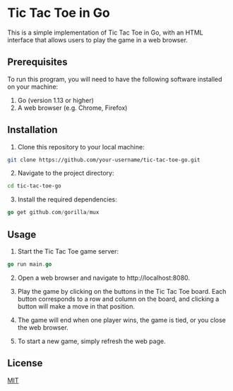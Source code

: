 # Tic Tac Toe in Go

This is a simple implementation of Tic Tac Toe in Go, with an HTML interface that allows users to play the game in a web browser.

## Prerequisites
To run this program, you will need to have the following software installed on your machine:

1. Go (version 1.13 or higher)
2. A web browser (e.g. Chrome, Firefox)

## Installation

1. Clone this repository to your local machine:

```bash
git clone https://github.com/your-username/tic-tac-toe-go.git
```
2. Navigate to the project directory:
```bash
cd tic-tac-toe-go
```
3. Install the required dependencies:
```go
go get github.com/gorilla/mux
```

## Usage
1. Start the Tic Tac Toe game server:
```go
go run main.go
```
2. Open a web browser and navigate to http://localhost:8080.

3. Play the game by clicking on the buttons in the Tic Tac Toe board. Each button corresponds to a row and column on the board, and clicking a button will make a move in that position.

4. The game will end when one player wins, the game is tied, or you close the web browser.

5. To start a new game, simply refresh the web page.

## License

[MIT](https://choosealicense.com/licenses/mit/)
